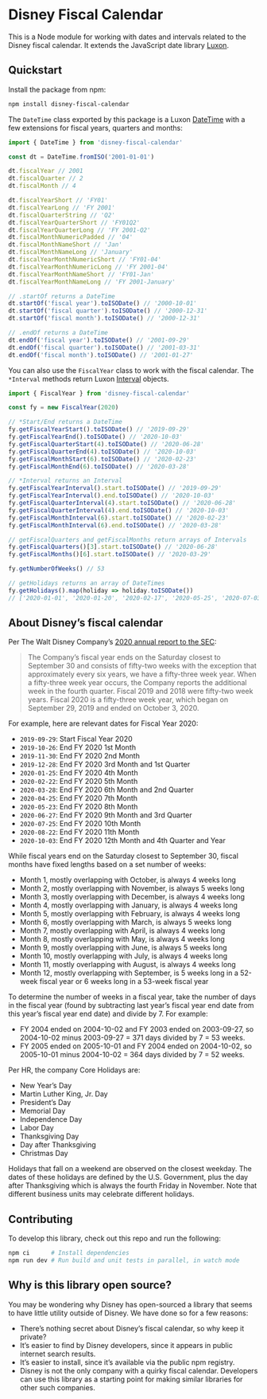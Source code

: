# Disney Fiscal Calendar

This is a Node module for working with dates and intervals related to the Disney fiscal calendar. It extends the JavaScript date library [Luxon](https://moment.github.io/luxon/).

## Quickstart

Install the package from npm:

```bash
npm install disney-fiscal-calendar
```

The `DateTime` class exported by this package is a Luxon [DateTime](https://moment.github.io/luxon/docs/class/src/datetime.js~DateTime.html) with a few extensions for fiscal years, quarters and months:

```js
import { DateTime } from 'disney-fiscal-calendar'

const dt = DateTime.fromISO('2001-01-01')

dt.fiscalYear // 2001
dt.fiscalQuarter // 2
dt.fiscalMonth // 4

dt.fiscalYearShort // 'FY01'
dt.fiscalYearLong // 'FY 2001'
dt.fiscalQuarterString // 'Q2'
dt.fiscalYearQuarterShort // 'FY01Q2'
dt.fiscalYearQuarterLong // 'FY 2001-Q2'
dt.fiscalMonthNumericPadded // '04'
dt.fiscalMonthNameShort // 'Jan'
dt.fiscalMonthNameLong // 'January'
dt.fiscalYearMonthNumericShort // 'FY01-04'
dt.fiscalYearMonthNumericLong // 'FY 2001-04'
dt.fiscalYearMonthNameShort // 'FY01-Jan'
dt.fiscalYearMonthNameLong // 'FY 2001-January'

// .startOf returns a DateTime
dt.startOf('fiscal year').toISODate() // '2000-10-01'
dt.startOf('fiscal quarter').toISODate() // '2000-12-31'
dt.startOf('fiscal month').toISODate() // '2000-12-31'

// .endOf returns a DateTime
dt.endOf('fiscal year').toISODate() // '2001-09-29'
dt.endOf('fiscal quarter').toISODate() // '2001-03-31'
dt.endOf('fiscal month').toISODate() // '2001-01-27'
```

You can also use the `FiscalYear` class to work with the fiscal calendar. The `*Interval` methods return Luxon [Interval](https://moment.github.io/luxon/docs/class/src/interval.js~Interval.html) objects.

```js
import { FiscalYear } from 'disney-fiscal-calendar'

const fy = new FiscalYear(2020)

// *Start/End returns a DateTime
fy.getFiscalYearStart().toISODate() // '2019-09-29'
fy.getFiscalYearEnd().toISODate() // '2020-10-03'
fy.getFiscalQuarterStart(4).toISODate() // '2020-06-28'
fy.getFiscalQuarterEnd(4).toISODate() // '2020-10-03'
fy.getFiscalMonthStart(6).toISODate() // '2020-02-23'
fy.getFiscalMonthEnd(6).toISODate() // '2020-03-28'

// *Interval returns an Interval
fy.getFiscalYearInterval().start.toISODate() // '2019-09-29'
fy.getFiscalYearInterval().end.toISODate() // '2020-10-03'
fy.getFiscalQuarterInterval(4).start.toISODate() // '2020-06-28'
fy.getFiscalQuarterInterval(4).end.toISODate() // '2020-10-03'
fy.getFiscalMonthInterval(6).start.toISODate() // '2020-02-23'
fy.getFiscalMonthInterval(6).end.toISODate() // '2020-03-28'

// getFiscalQuarters and getFiscalMonths return arrays of Intervals
fy.getFiscalQuarters()[3].start.toISODate() // '2020-06-28'
fy.getFiscalMonths()[6].start.toISODate() // '2020-03-29'

fy.getNumberOfWeeks() // 53

// getHolidays returns an array of DateTimes
fy.getHolidays().map(holiday => holiday.toISODate())
// ['2020-01-01', '2020-01-20', '2020-02-17', '2020-05-25', '2020-07-03', '2020-09-07', '2020-11-26', '2020-11-27', '2020-12-25' ]
```

## About Disney’s fiscal calendar

Per The Walt Disney Company’s [2020 annual report to the SEC](https://thewaltdisneycompany.com/app/uploads/2021/01/2020-Annual-Report.pdf):

> The Company’s fiscal year ends on the Saturday closest to September 30 and consists of fifty-two weeks with the exception that approximately every six years, we have a fifty-three week year. When a fifty-three week year occurs, the Company reports the additional week in the fourth quarter. Fiscal 2019 and 2018 were fifty-two week years. Fiscal 2020 is a fifty-three week year, which began on September 29, 2019 and ended on October 3, 2020.

For example, here are relevant dates for Fiscal Year 2020:

- `2019-09-29`: Start Fiscal Year 2020
- `2019-10-26`: End FY 2020 1st Month
- `2019-11-30`: End FY 2020 2nd Month
- `2019-12-28`: End FY 2020 3rd Month and 1st Quarter
- `2020-01-25`: End FY 2020 4th Month
- `2020-02-22`: End FY 2020 5th Month
- `2020-03-28`: End FY 2020 6th Month and 2nd Quarter
- `2020-04-25`: End FY 2020 7th Month
- `2020-05-23`: End FY 2020 8th Month
- `2020-06-27`: End FY 2020 9th Month and 3rd Quarter
- `2020-07-25`: End FY 2020 10th Month
- `2020-08-22`: End FY 2020 11th Month
- `2020-10-03`: End FY 2020 12th Month and 4th Quarter and Year


While fiscal years end on the Saturday closest to September 30, fiscal months have fixed lengths based on a set number of weeks:

- Month 1, mostly overlapping with October, is always 4 weeks long
- Month 2, mostly overlapping with November, is always 5 weeks long
- Month 3, mostly overlapping with December, is always 4 weeks long
- Month 4, mostly overlapping with January, is always 4 weeks long
- Month 5, mostly overlapping with February, is always 4 weeks long
- Month 6, mostly overlapping with March, is always 5 weeks long
- Month 7, mostly overlapping with April, is always 4 weeks long
- Month 8, mostly overlapping with May, is always 4 weeks long
- Month 9, mostly overlapping with June, is always 5 weeks long
- Month 10, mostly overlapping with July, is always 4 weeks long
- Month 11, mostly overlapping with August, is always 4 weeks long
- Month 12, mostly overlapping with September, is 5 weeks long in a 52-week fiscal year or 6 weeks long in a 53-week fiscal year

To determine the number of weeks in a fiscal year, take the number of days in the fiscal year (found by subtracting last year’s fiscal year end date from this year’s fiscal year end date) and divide by 7. For example:

- FY 2004 ended on 2004-10-02 and FY 2003 ended on 2003-09-27, so 2004-10-02 minus 2003-09-27 = 371 days divided by 7 = 53 weeks.
- FY 2005 ended on 2005-10-01 and FY 2004 ended on 2004-10-02, so 2005-10-01 minus 2004-10-02 = 364 days divided by 7 = 52 weeks.

Per HR, the company Core Holidays are:

- New Year’s Day
- Martin Luther King, Jr. Day
- President’s Day
- Memorial Day
- Independence Day
- Labor Day
- Thanksgiving Day
- Day after Thanksgiving
- Christmas Day

Holidays that fall on a weekend are observed on the closest weekday. The dates of these holidays are defined by the U.S. Government, plus the day after Thanksgiving which is always the fourth Friday in November. Note that different business units may celebrate different holidays.

## Contributing

To develop this library, check out this repo and run the following:

```bash
npm ci      # Install dependencies
npm run dev # Run build and unit tests in parallel, in watch mode
```

## Why is this library open source?

You may be wondering why Disney has open-sourced a library that seems to have little utility outside of Disney. We have done so for a few reasons:

- There’s nothing secret about Disney’s fiscal calendar, so why keep it private?
- It’s easier to find by Disney developers, since it appears in public internet search results.
- It’s easier to install, since it’s available via the public npm registry.
- Disney is not the only company with a quirky fiscal calendar. Developers can use this library as a starting point for making similar libraries for other such companies.
